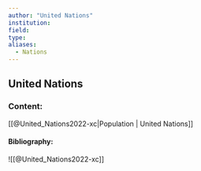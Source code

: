 ```yaml
---
author: "United Nations"
institution:
field:
type:
aliases:
  - Nations
---
```


## United Nations

### Content:
[[@United_Nations2022-xc|Population | United Nations]]

#### Bibliography:

![[@United_Nations2022-xc]]